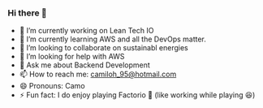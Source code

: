 ### Hi there 👋

- 🔭 I’m currently working on Lean Tech IO
- 🌱 I’m currently learning AWS and all the DevOps matter.
- 👯 I’m looking to collaborate on sustainabl energies
- 🤔 I’m looking for help with AWS
- 💬 Ask me about Backend Development
- 📫 How to reach me: camiloh_95@hotmail.com
- 😄 Pronouns: Camo
- ⚡ Fun fact: I do enjoy playing Factorio :rocket: (like working while playing :laughing:)
